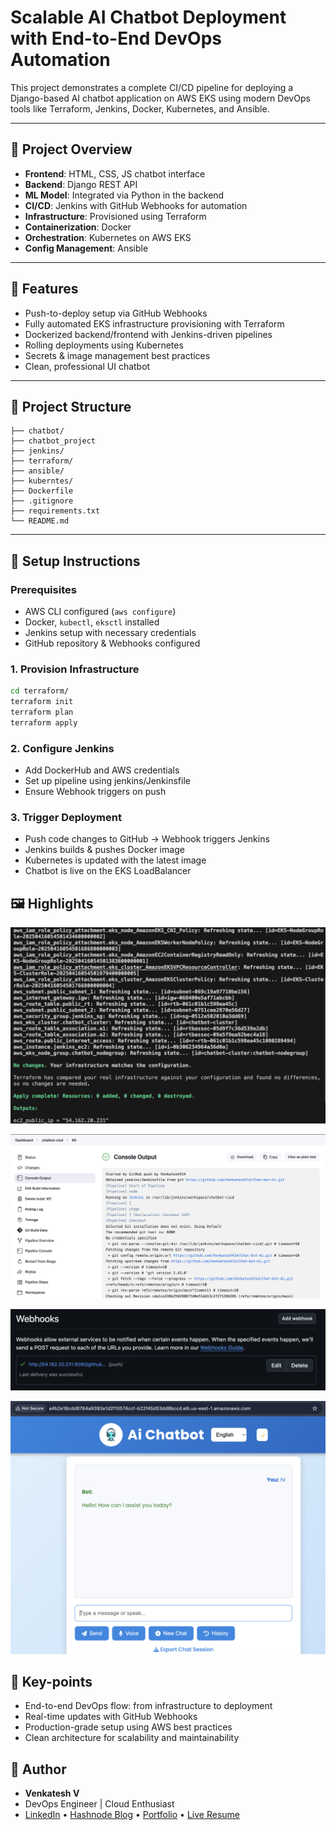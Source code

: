 # Scalable AI Chatbot Deployment with End-to-End DevOps Automation

This project demonstrates a complete CI/CD pipeline for deploying a Django-based AI chatbot application on AWS EKS using modern DevOps tools like Terraform, Jenkins, Docker, Kubernetes, and Ansible.

---

## 🚀 Project Overview

- **Frontend**: HTML, CSS, JS chatbot interface  
- **Backend**: Django REST API  
- **ML Model**: Integrated via Python in the backend  
- **CI/CD**: Jenkins with GitHub Webhooks for automation  
- **Infrastructure**: Provisioned using Terraform  
- **Containerization**: Docker  
- **Orchestration**: Kubernetes on AWS EKS  
- **Config Management**: Ansible  

---

## 📌 Features

- Push-to-deploy setup via GitHub Webhooks  
- Fully automated EKS infrastructure provisioning with Terraform  
- Dockerized backend/frontend with Jenkins-driven pipelines  
- Rolling deployments using Kubernetes  
- Secrets & image management best practices  
- Clean, professional UI chatbot  

---

## 📁 Project Structure
```
├── chatbot/                
├── chatbot_project
├── jenkins/                
├── terraform/              
├── ansible/               
├── kuberntes/               
├── Dockerfile              
├── .gitignore              
├── requirements.txt
└── README.md               
```

---

## 🔧 Setup Instructions

### Prerequisites

- AWS CLI configured (`aws configure`)  
- Docker, `kubectl`, `eksctl` installed  
- Jenkins setup with necessary credentials  
- GitHub repository & Webhooks configured  

### 1. Provision Infrastructure

```bash
cd terraform/
terraform init
terraform plan
terraform apply
```
### 2. Configure Jenkins
- Add DockerHub and AWS credentials
- Set up pipeline using jenkins/Jenkinsfile 
- Ensure Webhook triggers on push

### 3. Trigger Deployment
- Push code changes to GitHub → Webhook triggers Jenkins
- Jenkins builds & pushes Docker image
- Kubernetes is updated with the latest image
- Chatbot is live on the EKS LoadBalancer

## 🖼️ Highlights
![terraform output](images/terraform-output.JPG)

![jenkins](images/jenkins-output.JPG)

![webhooks](images/webhooks.JPG)

![Final App](images/final-devops-app.JPG)

## 📌 Key-points
- End-to-end DevOps flow: from infrastructure to deployment
- Real-time updates with GitHub Webhooks
- Production-grade setup using AWS best practices
- Clean architecture for scalability and maintainability

## 🤝 Author
- **Venkatesh V**
- DevOps Engineer | Cloud Enthusiast
- [LinkedIn](https://www.linkedin.com/in/venky-venkatesh) • [Hashnode Blog](h) • [Portfolio](https://www.venky-devops-engineer-vde.xyz/) • [Live Resume](https://www.ganeshinfo.life/)